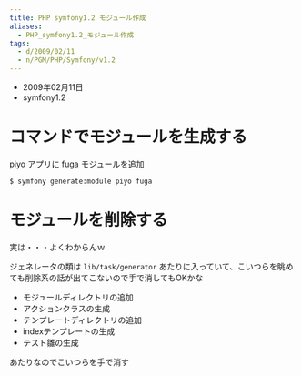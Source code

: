 ```yaml
---
title: PHP symfony1.2 モジュール作成
aliases:
  - PHP_symfony1.2_モジュール作成
tags:
  - d/2009/02/11
  - n/PGM/PHP/Symfony/v1.2 
---
```



- 2009年02月11日
- symfony1.2

コマンドでモジュールを生成する
================================================================================
piyo アプリに fuga モジュールを追加

```
$ symfony generate:module piyo fuga
```

モジュールを削除する
================================================================================
実は・・・よくわからんｗ

ジェネレータの類は `lib/task/generator` あたりに入っていて、こいつらを眺めても削除系の話が出てこないので手で消してもOKかな

- モジュールディレクトリの追加
- アクションクラスの生成
- テンプレートディレクトリの追加
- indexテンプレートの生成
- テスト雛の生成

あたりなのでこいつらを手で消す

